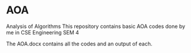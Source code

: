 # AOA
Analysis of Algorithms
This repository contains basic AOA codes done by me in CSE Engineering SEM 4

The AOA.docx contains all the codes and an output of each. 
